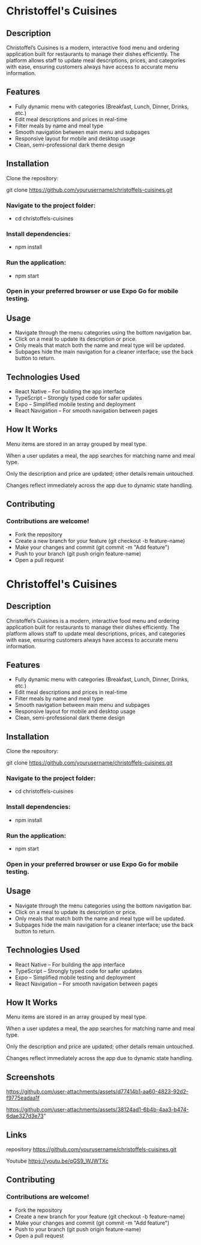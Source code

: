 # Christoffel's Cuisines

## Description

Christoffel’s Cuisines is a modern, interactive food menu and ordering application built for restaurants to manage their dishes efficiently. The platform allows staff to update meal descriptions, prices, and categories with ease, ensuring customers always have access to accurate menu information.

## Features

- Fully dynamic menu with categories (Breakfast, Lunch, Dinner, Drinks, etc.)
- Edit meal descriptions and prices in real-time
- Filter meals by name and meal type
- Smooth navigation between main menu and subpages
- Responsive layout for mobile and desktop usage
- Clean, semi-professional dark theme design

## Installation

Clone the repository:

git clone https://github.com/yourusername/christoffels-cuisines.git


### Navigate to the project folder:

- cd christoffels-cuisines

### Install dependencies:

- npm install

### Run the application:

- npm start


### Open in your preferred browser or use Expo Go for mobile testing.

## Usage

- Navigate through the menu categories using the bottom navigation bar.
- Click on a meal to update its description or price.
- Only meals that match both the name and meal type will be updated.
- Subpages hide the main navigation for a cleaner interface; use the back button to return.

## Technologies Used

- React Native – For building the app interface
- TypeScript – Strongly typed code for safer updates
- Expo – Simplified mobile testing and deployment
- React Navigation – For smooth navigation between pages

## How It Works

Menu items are stored in an array grouped by meal type.

When a user updates a meal, the app searches for matching name and meal type.

Only the description and price are updated; other details remain untouched.

Changes reflect immediately across the app due to dynamic state handling.

## Contributing
### Contributions are welcome!

- Fork the repository
- Create a new branch for your feature (git checkout -b feature-name)
- Make your changes and commit (git commit -m "Add feature")
- Push to your branch (git push origin feature-name)
- Open a pull request


# Christoffel's Cuisines

## Description

Christoffel’s Cuisines is a modern, interactive food menu and ordering application built for restaurants to manage their dishes efficiently. The platform allows staff to update meal descriptions, prices, and categories with ease, ensuring customers always have access to accurate menu information.

## Features

- Fully dynamic menu with categories (Breakfast, Lunch, Dinner, Drinks, etc.)
- Edit meal descriptions and prices in real-time
- Filter meals by name and meal type
- Smooth navigation between main menu and subpages
- Responsive layout for mobile and desktop usage
- Clean, semi-professional dark theme design

## Installation

Clone the repository:

git clone https://github.com/yourusername/christoffels-cuisines.git


### Navigate to the project folder:

- cd christoffels-cuisines

### Install dependencies:

- npm install

### Run the application:

- npm start


### Open in your preferred browser or use Expo Go for mobile testing.

## Usage

- Navigate through the menu categories using the bottom navigation bar.
- Click on a meal to update its description or price.
- Only meals that match both the name and meal type will be updated.
- Subpages hide the main navigation for a cleaner interface; use the back button to return.

## Technologies Used

- React Native – For building the app interface
- TypeScript – Strongly typed code for safer updates
- Expo – Simplified mobile testing and deployment
- React Navigation – For smooth navigation between pages

## How It Works

Menu items are stored in an array grouped by meal type.

When a user updates a meal, the app searches for matching name and meal type.

Only the description and price are updated; other details remain untouched.

Changes reflect immediately across the app due to dynamic state handling.


## Screenshots

https://github.com/user-attachments/assets/d77414b1-aa60-4823-92d2-f9775eadaa1f 

https://github.com/user-attachments/assets/38124ad1-6b4b-4aa3-b474-6dae327d3e73"

## Links 
repository https://github.com/yourusername/christoffels-cuisines.git

Youtube https://youtu.be/qGS9_WJWTXc

## Contributing
### Contributions are welcome!

- Fork the repository
- Create a new branch for your feature (git checkout -b feature-name)
- Make your changes and commit (git commit -m "Add feature")
- Push to your branch (git push origin feature-name)
- Open a pull request
